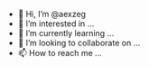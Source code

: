 - 👋 Hi, I’m @aexzeg
- 👀 I’m interested in ...
- 🌱 I’m currently learning ...
- 💞️ I’m looking to collaborate on ...
- 📫 How to reach me ...

<!---
aexzeg/aexzeg is a ✨ special ✨ repository because its `README.md` (this file) appears on your GitHub profile.
You can click the Preview link to take a look at your changes.
--->
